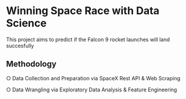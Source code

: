 # Winning Space Race with Data Science
<p> This project aims to predict if the Falcon 9 rocket launches will land succesfully

## Methodology
<p></p> ○ Data Collection and Preparation via SpaceX Rest API & Web Scraping
<p></p> ○ Data Wrangling via Exploratory Data Analysis & Feature Engineering
